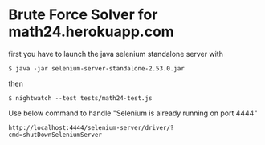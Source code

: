 Brute Force Solver for math24.herokuapp.com
==============

first you have to launch the java selenium standalone server with

	$ java -jar selenium-server-standalone-2.53.0.jar



then

	$ nightwatch --test tests/math24-test.js




Use below command to handle "Selenium is already running on port 4444"

	http://localhost:4444/selenium-server/driver/?cmd=shutDownSeleniumServer
